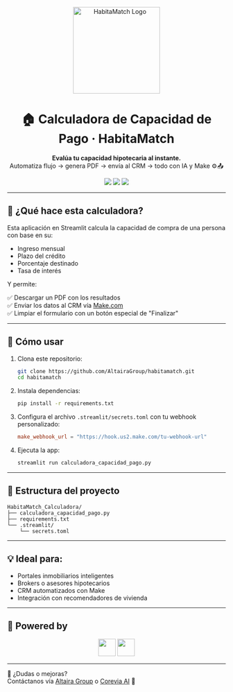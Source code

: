 <p align="center">
  <img src="https://raw.githubusercontent.com/AltairaGroup/habitamatch/main/assets/habitamatch_logo.png" width="200" alt="HabitaMatch Logo">
</p>

<h1 align="center">🏠 Calculadora de Capacidad de Pago · HabitaMatch</h1>

<p align="center">
  <strong>Evalúa tu capacidad hipotecaria al instante.</strong><br>
  Automatiza flujo → genera PDF → envía al CRM → todo con IA y Make ⚙️📤
</p>

<p align="center">
  <img src="https://img.shields.io/badge/streamlit-ready-ff4b4b?style=for-the-badge&logo=streamlit&logoColor=white">
  <img src="https://img.shields.io/badge/make.com-integrated-blueviolet?style=for-the-badge&logo=webhooks&logoColor=white">
  <img src="https://img.shields.io/badge/pdf-auto_generated-orange?style=for-the-badge&logo=adobeacrobatreader">
</p>

---

## 🧠 ¿Qué hace esta calculadora?

Esta aplicación en Streamlit calcula la capacidad de compra de una persona con base en su:

- Ingreso mensual
- Plazo del crédito
- Porcentaje destinado
- Tasa de interés

Y permite:

✅ Descargar un PDF con los resultados  
✅ Enviar los datos al CRM vía [Make.com](https://www.make.com/)  
✅ Limpiar el formulario con un botón especial de "Finalizar"

---

## 🚀 Cómo usar

1. Clona este repositorio:
   ```bash
   git clone https://github.com/AltairaGroup/habitamatch.git
   cd habitamatch
   ```

2. Instala dependencias:
   ```bash
   pip install -r requirements.txt
   ```

3. Configura el archivo `.streamlit/secrets.toml` con tu webhook personalizado:

   ```toml
   make_webhook_url = "https://hook.us2.make.com/tu-webhook-url"
   ```

4. Ejecuta la app:
   ```bash
   streamlit run calculadora_capacidad_pago.py
   ```

---

## 🧱 Estructura del proyecto

```
HabitaMatch_Calculadora/
├── calculadora_capacidad_pago.py
├── requirements.txt
└── .streamlit/
    └── secrets.toml
```

---

## 💡 Ideal para:

- Portales inmobiliarios inteligentes
- Brokers o asesores hipotecarios
- CRM automatizados con Make
- Integración con recomendadores de vivienda

---

## 🤖 Powered by

<div align="center">
  <img src="https://raw.githubusercontent.com/AltairaGroup/assets/main/logos/altaira_black.png" height="40">
  <img src="https://raw.githubusercontent.com/AltairaGroup/assets/main/logos/corevia_white.png" height="40">
</div>

---

📩 ¿Dudas o mejoras?  
Contáctanos vía [Altaira Group](https://altairagroup.mx) o [Corevia AI](https://corevia.ai) 🚀